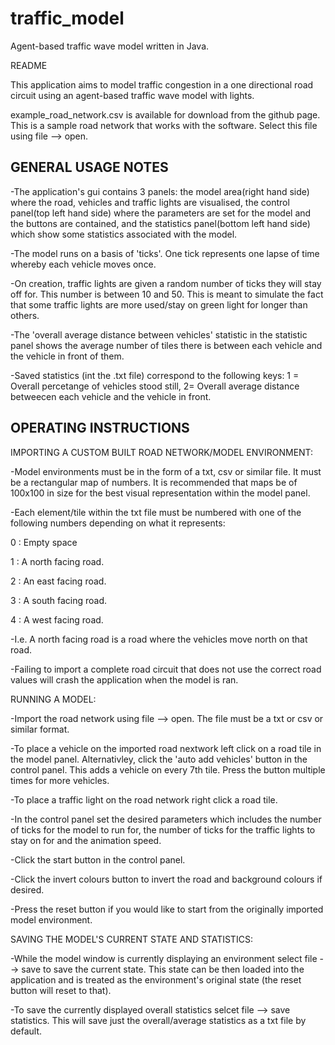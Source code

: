 # traffic_model
Agent-based traffic wave model written in Java.

README

This application aims to model traffic congestion in a one directional road circuit using an agent-based traffic wave model with lights.

example_road_network.csv is available for download from the github page. This is a sample road network that works with the software. Select this file using file --> open.



GENERAL USAGE NOTES
---------------------

-The application's gui contains 3 panels: the model area(right hand side) where the road, vehicles and traffic lights are visualised, the control panel(top left hand side) where the parameters are set for the model and the buttons are contained, and the statistics panel(bottom left hand side) which show some statistics associated with the model.

-The model runs on a basis of 'ticks'. One tick represents one lapse of time whereby each vehicle moves once. 

-On creation, traffic lights are given a random number of ticks they will stay off for. This number is between 10 and 50. This is meant to simulate the fact that some traffic lights are more used/stay on green light for longer than others.

-The 'overall average distance between vehicles' statistic in the statistic panel shows the average number of tiles there is between each vehicle and the vehicle in front of them.

-Saved statistics (int the .txt file) correspond to the following keys: 1 = Overall percetange of vehicles stood still, 2= Overall average distance betweecen each vehicle and the vehicle in front.



OPERATING INSTRUCTIONS
---------------------

IMPORTING A CUSTOM BUILT ROAD NETWORK/MODEL ENVIRONMENT:

-Model environments must be in the form of a txt, csv or similar file. It must be a rectangular map of numbers. It is recommended that maps be of 100x100 in size for the best visual representation within the model panel. 

-Each element/tile within the txt file must be numbered with one of the following numbers depending on what it represents:

0 : Empty space

1 : A north facing road.

2 : An east facing road.

3 : A south facing road.

4 : A west facing road.


-I.e. A north facing road is a road where the vehicles move north on that road.

-Failing to import a complete road circuit that does not use the correct road values will crash the application when the model is ran.

RUNNING A MODEL:

-Import the road network using file --> open. The file must be a txt or csv or similar format.

-To place a vehicle on the imported road nextwork left click on a road tile in the model panel. Alternativley, click the 'auto add vehicles' button in the control panel. This adds a vehicle on every 7th tile. Press the button multiple times for more vehicles.

-To place a traffic light on the road network right click a road tile.

-In the control panel set the desired parameters which includes the number of ticks for the model to run for, the number of ticks for the traffic lights to stay on for and the animation speed.

-Click the start button in the control panel.

-Click the invert colours button to invert the road and background colours if desired.

-Press the reset button if you would like to start from the originally imported model environment.

SAVING THE MODEL'S CURRENT STATE AND STATISTICS:

-While the model window is currently displaying an environment select file --> save to save the current state. This state can be then loaded into the application and is treated as the environment's original state (the reset button will reset to that).

-To save the currently displayed overall statistics selcet file --> save statistics. This will save just the overall/average statistics as a txt file by default.
